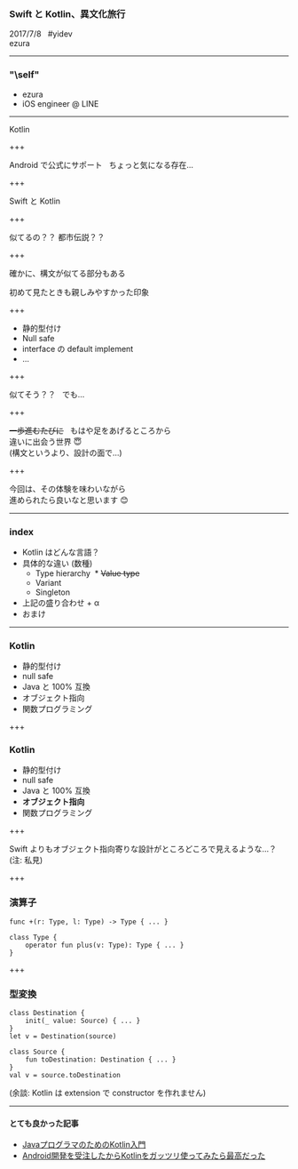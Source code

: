 ### Swift と Kotlin、異文化旅行
2017/7/8   
\#yidev  
ezura

---

### "\self"
* ezura
* iOS engineer @ LINE

---

Kotlin

+++

Android で公式にサポート  
ちょっと気になる存在…

+++

Swift と Kotlin

+++

似てるの？？
都市伝説？？

+++

確かに、構文が似てる部分もある
<aside>初めて見たときも親しみやすかった印象</aside>

+++

* 静的型付け
* Null safe
* interface の default implement
* ...

+++

似てそう？？  
でも…

+++

~~一歩進むたびに~~  
もはや足をあげるところから  
違いに出会う世界 😇  
(構文というより、設計の面で…)

+++

今回は、その体験を味わいながら  
進められたら良いなと思います 😊

---

### index
* Kotlin はどんな言語？
* 具体的な違い (数種)
  * Type hierarchy
  * ~~Value type~~
  * Variant
  * Singleton
* 上記の盛り合わせ + α
* おまけ

---

### Kotlin
* 静的型付け
* null safe
* Java と 100% 互換
* オブジェクト指向
* 関数プログラミング

+++

### Kotlin
* 静的型付け
* null safe
* Java と 100% 互換
* **オブジェクト指向**
* 関数プログラミング

+++

Swift よりもオブジェクト指向寄りな設計がところどころで見えるような…？  
(注: 私見)

+++

### 演算子
```swift:Swift
func +(r: Type, l: Type) -> Type { ... }
```

```kotlin:Kotlin
class Type {
    operator fun plus(v: Type): Type { ... }
}
```

+++

### 型変換
```swift:Swift
class Destination {
    init(_ value: Source) { ... }
}
let v = Destination(source)
```

```kotlin:Kotlin
class Source {
    fun toDestination: Destination { ... }
}
val v = source.toDestination
```
(余談: Kotlin は extension で constructor を作れません)

---

#### とても良かった記事
* [JavaプログラマのためのKotlin入門](http://qiita.com/koher/items/bcc58c01c6ff2ece658f)
* [Android開発を受注したからKotlinをガッツリ使ってみたら最高だった](http://qiita.com/omochimetaru/items/98e015b0b694dd97f323)
